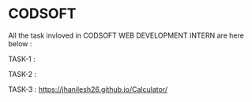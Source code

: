 # CODSOFT


All the task invloved in CODSOFT WEB DEVELOPMENT INTERN are here below :

TASK-1 :

TASK-2 :

TASK-3 : https://jhanilesh26.github.io/Calculator/
